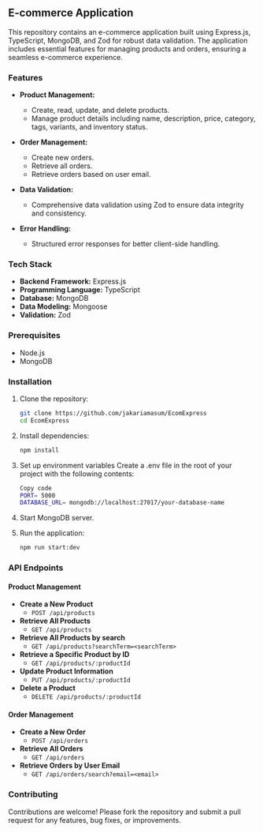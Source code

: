 ## E-commerce Application

This repository contains an e-commerce application built using Express.js, TypeScript, MongoDB, and Zod for robust data validation. The application includes essential features for managing products and orders, ensuring a seamless e-commerce experience.

### Features

- **Product Management:**
  - Create, read, update, and delete products.
  - Manage product details including name, description, price, category, tags, variants, and inventory status.

- **Order Management:**
  - Create new orders.
  - Retrieve all orders.
  - Retrieve orders based on user email.

- **Data Validation:**
  - Comprehensive data validation using Zod to ensure data integrity and consistency.

- **Error Handling:**
  - Structured error responses for better client-side handling.

### Tech Stack

- **Backend Framework:** Express.js
- **Programming Language:** TypeScript
- **Database:** MongoDB
- **Data Modeling:** Mongoose
- **Validation:** Zod

### Prerequisites

- Node.js
- MongoDB

### Installation

1. Clone the repository:
   ```bash
   git clone https://github.com/jakariamasum/EcomExpress
   cd EcomExpress
   ```

2. Install dependencies:
   ```bash
   npm install
   ```

3. Set up environment variables
   Create a .env file in the root of your project with the following contents:

   ```bash
   Copy code
   PORT= 5000
   DATABASE_URL= mongodb://localhost:27017/your-database-name
   ```

4. Start MongoDB server.

5. Run the application:
   ```bash
   npm run start:dev
   ```

### API Endpoints

#### Product Management

- **Create a New Product**
  - `POST /api/products`
- **Retrieve All Products**
  - `GET /api/products`
- **Retrieve All Products by search**
  - `GET /api/products?searchTerm=<searchTerm>`
- **Retrieve a Specific Product by ID**
  - `GET /api/products/:productId`
- **Update Product Information**
  - `PUT /api/products/:productId`
- **Delete a Product**
  - `DELETE /api/products/:productId`

#### Order Management

- **Create a New Order**
  - `POST /api/orders`
- **Retrieve All Orders**
  - `GET /api/orders`
- **Retrieve Orders by User Email**
  - `GET /api/orders/search?email=<email>`

### Contributing

Contributions are welcome! Please fork the repository and submit a pull request for any features, bug fixes, or improvements.
